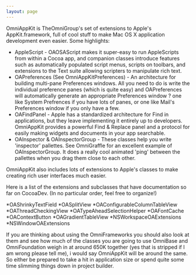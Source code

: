 ```yaml
---
layout: page
---
```




OmniAppKit is TheOmniGroup's set of extensions to Apple's AppKit.framework, full of cool stuff to make Mac OS X application development even easier. Some highlights:


*  AppleScript - OAOSAScript makes it super-easy to run AppleScripts from within a Cocoa app, and companion classes introduce features such as automatically populated script menus, scripts on toolbars, and extensions to the Text suite allowing scripters to manipulate rich text.
*  OAPreferences (See OmniAppKitPreferences) - An architecture for building multi-pane Preferences windows. All you need to do is write the individual preference panes (which is quite easy) and OAPreferences will automatically generate an appropriate Preferences window ? one like System Prefrences if you have lots of panes, or one like Mail's Preferences window if you only have a few.
*  OAFindPanel - Apple has a standardized architecture for Find in applications, but they leave implementing it entirely up to developers. OmniAppKit provides a powerful Find & Replace panel and a protocol for easily making widgets and documents in your app searchable.
* OAInspector & OAInspectorGroup - These classes help you write 'inspector' pallettes. See OmniGraffle for an excellent example of OAInspectorGroup. It does a really cool animated 'ping' between the pallettes when you drag them close to each other.


OmniAppKit also includes lots of extensions to Apple's classes to make creating rich user interfaces much easier.

Here is a list of the extensions and subclasses that have documentation so far on CocoaDev. (In no particular order, feel free to organize!)


*OAShrinkyTextField
*OASplitView
*OAConfigurableColumnTableView
*OAThreadCheckingView
*OATypeAheadSelectionHelper
*OAFontCache
*OAContextButton
*OAGradientTableView
*NSWorkspaceOAExtensions
*NSWindowOAExtensions


If you are thinking about using the OmniFrameworks you should also look at them and see how much of the classes you are going to use OmniBase and OmniFoundation weigh in at around 650K together (yes that is stripped if I am wrong please tell me), i would say OmniAppKit will be around the same. So either be prepared to take a hit in application size or spend quite some time slimming things down in project builder.
